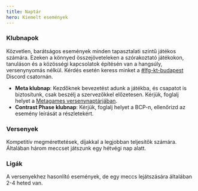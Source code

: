 ```yaml
---
title: Naptár
hero: Kiemelt események
---
```

### Klubnapok

Közvetlen, barátságos események minden tapasztalati szintű játékos számára. Ezeken a könnyed összejöveteleken a szórakoztató játékokon, tanuláson és a közösségi kapcsolatok építésén van a hangsúly, versenynyomás nélkül. Kérdés esetén keress minket a [\#lfg-kt-budapest](https://discord.com/channels/1025385427273789550/1025385745856344115) Discord csatornán.

- **Meta klubnap**: Kezdőknek bevezetést adunk a játékba, és csapatot is biztosítunk, csak beszélj a szervezőkkel előzetesen. Kérjük, foglalj helyet a [Metagames versenynaptárjában](https://www.metagames.hu/versenynaptar).
- **Contrast Phase klubnap**: Kérjük, foglalj helyet a BCP-n, ellenőrizd az esemény leírását a részletekért.

### Versenyek
Kompetitív megmérettetések, díjakkal a legjobban teljesítők számára. Általában három meccset játszunk egy hétvégi nap alatt.

### Ligák
A versenyekhez hasonlító események, de egy meccs lejátszására általában 2-4 heted van.
